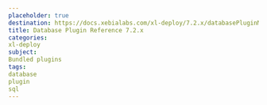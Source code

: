 ```yaml
---
placeholder: true
destination: https://docs.xebialabs.com/xl-deploy/7.2.x/databasePluginManual.html
title: Database Plugin Reference 7.2.x
categories:
xl-deploy
subject:
Bundled plugins
tags:
database
plugin
sql
---
```

